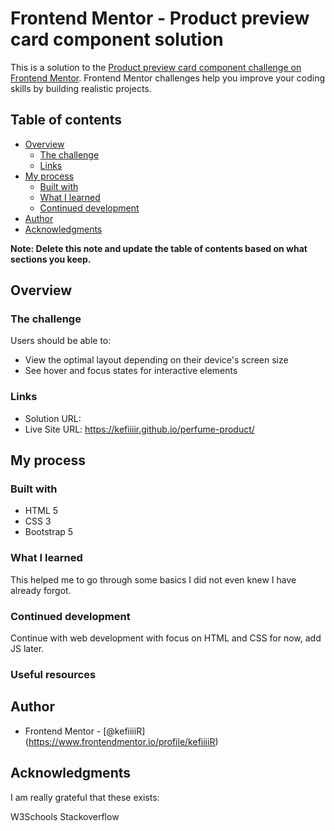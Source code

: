 # Frontend Mentor - Product preview card component solution

This is a solution to the [Product preview card component challenge on Frontend Mentor](https://www.frontendmentor.io/challenges/product-preview-card-component-GO7UmttRfa). Frontend Mentor challenges help you improve your coding skills by building realistic projects.

## Table of contents

- [Overview](#overview)
  - [The challenge](#the-challenge)
  - [Links](#links)
- [My process](#my-process)
  - [Built with](#built-with)
  - [What I learned](#what-i-learned)
  - [Continued development](#continued-development)
- [Author](#author)
- [Acknowledgments](#acknowledgments)

**Note: Delete this note and update the table of contents based on what sections you keep.**

## Overview

### The challenge

Users should be able to:

- View the optimal layout depending on their device's screen size
- See hover and focus states for interactive elements

### Links

- Solution URL:
- Live Site URL: https://kefiiiir.github.io/perfume-product/

## My process

### Built with

- HTML 5
- CSS 3
- Bootstrap 5

### What I learned

This helped me to go through some basics I did not even knew I have already forgot.

### Continued development

Continue with web development with focus on HTML and CSS for now, add JS later.

### Useful resources

## Author

- Frontend Mentor - [@kefiiiiR] (https://www.frontendmentor.io/profile/kefiiiiR)

## Acknowledgments

I am really grateful that these exists:

W3Schools
Stackoverflow
